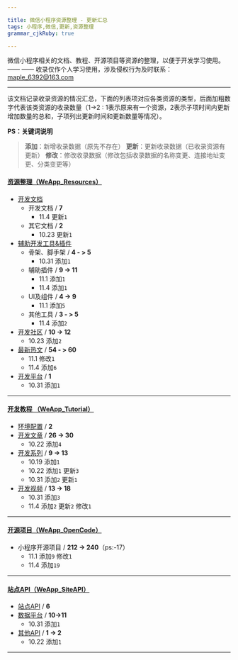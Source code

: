 ```yaml
---

title: 微信小程序资源整理 - 更新汇总
tags: 小程序,微信,更新,资源整理
grammar_cjkRuby: true

---
```


微信小程序相关的文档、教程、开源项目等资源的整理，以便于开发学习使用。 —— —— 收录仅作个人学习使用，涉及侵权行为及时联系： maple_6392@163.com


----------

该文档记录收录资源的情况汇总，下面的列表项对应各类资源的类型，后面加粗数字代表该类资源的收录数量（1->2 : 1表示原来有一个资源，2表示子项时间内更新增加数量的总和，子项列出更新时间和更新数量等情况）。

**PS：关键词说明**
> **添加**：新增收录数据（原先不存在）
> **更新**：更新收录数据（已收录资源有更新）
> **修改**：修改收录数据（修改包括收录数据的名称变更、连接地址变更、分类变更等）



#### [资源整理（WeApp_Resources）][1]
- [开发文档][2]
  - 开发文档 / **7**
    - 11.4 更新`1`
  - 其它文档 / **2**
    - 10.23 更新`1`
- [辅助开发工具&插件][3]
  - 骨架、脚手架 / **4 - > 5**
    - 10.31 添加`1`
  - 辅助插件 / **9 -> 11**
    - 11.1 添加`1`
    - 11.4 添加`1`
  - UI及组件 / **4 -> 9**
    - 11.1 添加`5`
  - 其他工具 / **3 - > 5**
    - 11.4 添加`2`
- [开发社区][4] / **10 -> 12**
  - 10.23 添加`2`
- [最新热文][5] / **54 - > 60**
  - 11.1 修改`1`
  - 11.4 添加`6`
- [开发平台][6] / **1**
   - 10.31 添加`1`
   

----------


#### [开发教程 （WeApp_Tutorial）][7]
- [环境配置][8] / **2**
- [开发文章][9] / **26 -> 30**
  - 10.22 添加`4`
- [开发系列][10] / **9 -> 13**
  - 10.19 添加`1`
  - 10.22 添加`1` 更新`3`
  - 10.31 添加`2` 更新`1`
- [开发视频][11] / **13 -> 18**
  - 10.31 添加`3`
  - 11.4 添加`2` 更新`2` 修改`1`


----------


#### [开源项目（WeApp_OpenCode）][12]
- 小程序开源项目 / **212 -> 240**（ps:-17）
  - 11.1 添加`9` 修改`1`
  - 11.4 添加`19`


----------


#### [站点API（WeApp_SiteAPI）][13]
- [站点API][14] / **6**
- [数据平台][15] / **10->11**
  - 10.31 添加`1`
- [其他API][16] / **1 -> 2**
  - 10.22 添加`1`


----------


  [1]: WeApp_Resources.md
  [2]: WeApp_Resources.md#%E5%BC%80%E5%8F%91%E6%96%87%E6%A1%A3
  [3]: WeApp_Resources.md#%E8%BE%85%E5%8A%A9%E5%BC%80%E5%8F%91%E5%B7%A5%E5%85%B7&%E6%8F%92%E4%BB%B6
  [4]: WeApp_Resources.md#%E5%BC%80%E5%8F%91%E7%A4%BE%E5%8C%BA
  [5]: WeApp_Resources.md#%E6%9C%80%E6%96%B0%E7%83%AD%E6%96%87
  [6]: WeApp_Resources.md#%E5%B0%8F%E7%A8%8B%E5%BA%8F%E5%BC%80%E5%8F%91%E5%B9%B3%E5%8F%B0
  [7]: WeApp_Tutorial.md
  [8]: WeApp_Tutorial.md#%E7%8E%AF%E5%A2%83%E9%85%8D%E7%BD%AE
  [9]: WeApp_Tutorial.md#%E5%BC%80%E5%8F%91%E6%96%87%E7%AB%A0
  [10]: WeApp_Tutorial.md#%E5%BC%80%E5%8F%91%E7%B3%BB%E5%88%97
  [11]: WeApp_Tutorial.md#%E5%BC%80%E5%8F%91%E8%A7%86%E9%A2%91
  [12]: WeApp_OpenCode.md
  [13]: WeApp_SiteAPI.md
  [14]: WeApp_SiteAPI.md#%E7%AB%99%E7%82%B9API
  [15]: WeApp_SiteAPI.md#%E6%95%B0%E6%8D%AE%E6%8E%A5%E5%8F%A3%E5%B9%B3%E5%8F%B0
  [16]: WeApp_SiteAPI.md#%E5%85%B6%E4%BB%96API
